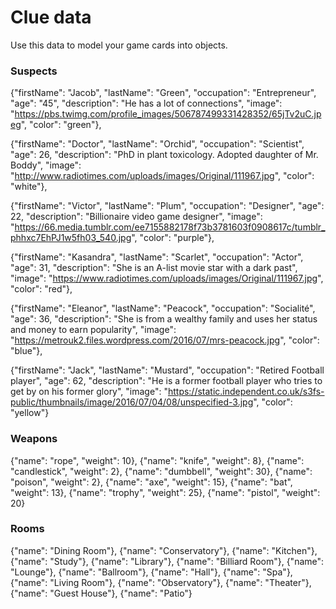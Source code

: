 # Clue data

Use this data to model your game cards into objects.

### Suspects


{"firstName": "Jacob", 
"lastName": "Green",
"occupation": "Entrepreneur",
"age": "45", 
"description": "He has a lot of connections",
"image": "https://pbs.twimg.com/profile_images/506787499331428352/65jTv2uC.jpeg",
"color": "green"},

{"firstName": "Doctor",
"lastName": "Orchid",
"occupation": "Scientist",
"age": 26,
"description": "PhD in plant toxicology. Adopted daughter of Mr. Boddy",
"image": "http://www.radiotimes.com/uploads/images/Original/111967.jpg",
"color": "white"},


{"firstName": "Victor",
"lastName": "Plum",
"occupation": "Designer",
"age": 22,
"description": "Billionaire video game designer",
"image": "https://66.media.tumblr.com/ee7155882178f73b3781603f0908617c/tumblr_phhxc7EhPJ1w5fh03_540.jpg", 
"color": "purple"},


{"firstName": "Kasandra",
"lastName": "Scarlet",
"occupation": "Actor",
"age": 31,
"description": "She is an A-list movie star with a dark past",
"image": "https://www.radiotimes.com/uploads/images/Original/111967.jpg",
"color": "red"},

{"firstName": "Eleanor",
"lastName": "Peacock",
"occupation": "Socialité",
"age": 36,
"description": "She is from a wealthy family and uses her status and money to earn popularity",
"image": "https://metrouk2.files.wordpress.com/2016/07/mrs-peacock.jpg",
"color": "blue"},


{"firstName": "Jack",
"lastName": "Mustard",
"occupation": "Retired Football player",
"age": 62,
"description": "He is a former football player who tries to get by on his former glory",
"image": "https://static.independent.co.uk/s3fs-public/thumbnails/image/2016/07/04/08/unspecified-3.jpg",
"color": "yellow"}

### Weapons

{"name": "rope", "weight": 10},
{"name": "knife", "weight": 8},
{"name": "candlestick", "weight": 2},
{"name": "dumbbell", "weight": 30},
{"name": "poison", "weight": 2},
{"name": "axe", "weight": 15},
{"name": "bat", "weight": 13},
{"name": "trophy", "weight": 25},
{"name": "pistol", "weight": 20}

### Rooms

{"name": "Dining Room"},
{"name": "Conservatory"},
{"name": "Kitchen"},
{"name": "Study"},
{"name": "Library"},
{"name": "Billiard Room"},
{"name": "Lounge"},
{"name": "Ballroom"},
{"name": "Hall"},
{"name": "Spa"},
{"name": "Living Room"},
{"name": "Observatory"},
{"name": "Theater"},
{"name": "Guest House"},
{"name": "Patio"}
